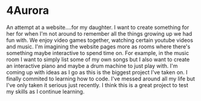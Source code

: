 # 4Aurora
An attempt at a website....for my daughter.
I want to create something for her for when I'm not around to remember all the things growing up we had fun with. We enjoy video games together, watching certain youtube videos and music.
I'm imagining the website pages more as rooms where there's something maybe interactive to spend time on. For example, in the music room I want to simply list some of my own songs but I also want to create an interactive piano and maybe a drum machine to just play with. 
I'm coming up with ideas as I go as this is the biggest project I've taken on.
I finally commited to learning how to code. I've messed around all my life but I've only taken it serious just recently. 
I think this is a great project to test my skills as I continue learning.
